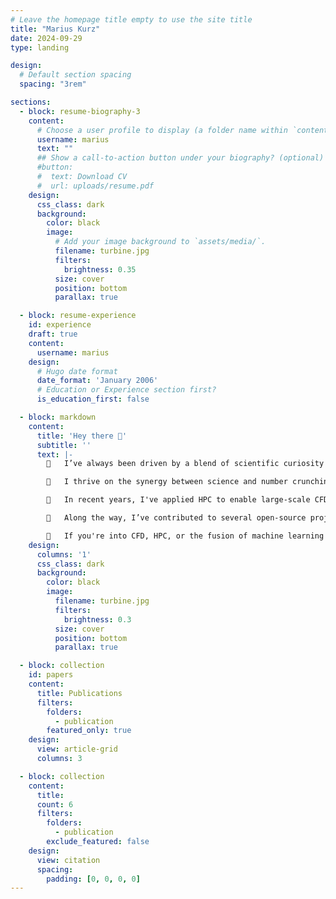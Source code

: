 ```yaml
---
# Leave the homepage title empty to use the site title
title: "Marius Kurz"
date: 2024-09-29
type: landing

design:
  # Default section spacing
  spacing: "3rem"

sections:
  - block: resume-biography-3
    content:
      # Choose a user profile to display (a folder name within `content/authors/`)
      username: marius
      text: ""
      ## Show a call-to-action button under your biography? (optional)
      #button:
      #  text: Download CV
      #  url: uploads/resume.pdf
    design:
      css_class: dark
      background:
        color: black
        image:
          # Add your image background to `assets/media/`.
          filename: turbine.jpg
          filters:
            brightness: 0.35
          size: cover
          position: bottom
          parallax: true

  - block: resume-experience
    id: experience
    draft: true
    content:
      username: marius
    design:
      # Hugo date format
      date_format: 'January 2006'
      # Education or Experience section first?
      is_education_first: false

  - block: markdown
    content:
      title: 'Hey there 👋'
      subtitle: ''
      text: |-
        🔭   I’ve always been driven by a blend of scientific curiosity and technical challenges.

        🌟   I thrive on the synergy between science and number crunching—whether it's optimizing algorithms for novel HPC systems, implementing cutting-edge numerical methods or using machine learning to rethink traditional simulations.

        🚀   In recent years, I've applied HPC to enable large-scale CFD simulations of turbulent flows and explored how machine learning can be used to develop smarter, data-driven turbulence models for large eddy simulation.

        📝   Along the way, I’ve contributed to several open-source projects both inside and outside these fields.

        💬   If you're into CFD, HPC, or the fusion of machine learning and simulation, feel free to reach out!
    design:
      columns: '1'
      css_class: dark
      background:
        color: black
        image:
          filename: turbine.jpg
          filters:
            brightness: 0.3
          size: cover
          position: bottom
          parallax: true

  - block: collection
    id: papers
    content:
      title: Publications
      filters:
        folders:
          - publication
        featured_only: true
    design:
      view: article-grid
      columns: 3

  - block: collection
    content:
      title:
      count: 6
      filters:
        folders:
          - publication
        exclude_featured: false
    design:
      view: citation
      spacing:
        padding: [0, 0, 0, 0]
---
```

